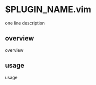 $PLUGIN_NAME.vim
================================================================================
one line description

overview
--------------------------------------------------------------------------------
overview

usage
--------------------------------------------------------------------------------
usage
